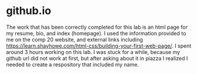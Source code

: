 # github.io
The work that has been correctly completed for this lab is an html page for my resume, bio, and index (homepage). I used the information provided to me on the comp 20 website, and external links including https://learn.shayhowe.com/html-css/building-your-first-web-page/.
I spent around 3 hours working on this lab. I was stuck for a while, because my github url did not work at first, but after asking about it in piazza I realized I needed to create a respository that included my name. 